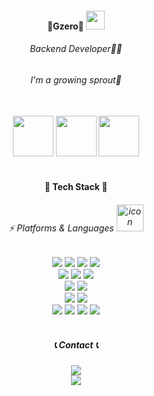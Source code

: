 
<div align='center'>
  <h4 align="center">
    🐣Gzero🐣  
    <img width="30" src="https://user-images.githubusercontent.com/75469131/213887734-1f8f0fb6-4395-4aa6-b828-3b44b96d8f0f.gif" />
  </h4>
  <h6 align="center">Backend Developer👩‍💻</h6>
  <h6 align="center">I'm a growing sprout🌱</h6>
</div>
<br/> 

<div align="center">
  <img width="65" src="https://github.com/dpung1/dpung1/assets/137989661/ded6e295-295e-48a8-be46-6122032dd707"/>
  <img width="65" src="https://github.com/dpung1/dpung1/assets/137989661/9de78ded-2323-41c3-a63d-17085414ded5"/>
  <img width="65" src="https://github.com/dpung1/dpung1/assets/137989661/b2857981-1749-4134-ab45-b8a32b6306c1"/>
</div>
<br/>


<div align='center'>
<h4 style="font-weight: bold" align="center"> 🌱 Tech Stack 🌱 </h4>
<h6 align="center"> ⚡ Platforms & Languages <img src="https://techstack-generator.vercel.app/docker-icon.svg" alt="icon" width="43" height="43" /></h6>
<img src="https://img.shields.io/badge/Java-007396?style=flat-false&logo=OpenJDK&logoColor=white"/>
<img src="https://img.shields.io/badge/Python-3766AB?style=flat-false&logo=Python&logoColor=yellow"/></a>
<img src="https://img.shields.io/badge/JavaScript-gray?style=flat&logo=JavaScript&logoColor=F7DF1E"/>
<img src="https://img.shields.io/badge/c-white?style=flat-false&logo=c%2B%2B&logoColor=0052CC">
<br/>
<img src="https://img.shields.io/badge/React-white?style=flat&logo=React&logoColor=61DAFB"/>
<img src="https://img.shields.io/badge/css-1572B6?style=flat-false&logo=css3&logoColor=white">
<img src="https://img.shields.io/badge/html5-E34F26?style=flat-false&logo=html5&logoColor=white"> 
<br/>
<img src="https://img.shields.io/badge/MySQL-4479A1?style=flat&logo=mysql&logoColor=white"/>
<img src="https://img.shields.io/badge/oracle-f1d8d9?style=flat-false&logo=oracle&logoColor=4479A1">
<br/>
<img src="https://img.shields.io/badge/Node.js-green?style=flat&logo=Node.js&logoColor=0052CC"/>
<img src="https://img.shields.io/badge/Spring Boot-6DB33F?style=flat-false&logo=Spring Boot&logoColor=yellow">
<br/>
<img src="https://img.shields.io/badge/firebase-FFCA28?style=flat-false&logo=firebase&logoColor=white">
<img src="https://img.shields.io/badge/linux-FCC624?style=flat-false&logo=linux&logoColor=black">
<img src="https://img.shields.io/badge/amazonaws-232F3E?style=flat-false&logo=amazonaws&logoColor=white">
<img src="https://img.shields.io/badge/git-F05032?style=flat-false&logo=git&logoColor=white">

<br/>

<!---
<h6 align="center"> 🛠️ Tools </h6>
<div align="center">
    <img src="https://img.shields.io/badge/Eclipse IDE-2C2255?style=flat&logo=eclipseide&logoColor=white"/>
    <img src="https://img.shields.io/badge/Visual Studio Code-007ACC?style=flat&logo=visualstudiocode&logoColor=white"/>
    <img src="https://img.shields.io/badge/PyCharm-000000?style=flat&logo=pycharm&logoColor=white"/>
    <img src="https://img.shields.io/badge/Intellij-3766AB?style=flat&logo=intellijidea&logoColor=black"/>
    <img src="https://img.shields.io/badge/Tomcat-F8DC75?style=flat&logo=apachetomcat&logoColor=white"/>
    <img src="https://img.shields.io/badge/GitHub-181717?style=flat&logo=github&logoColor=white"/>
<img src="https://img.shields.io/badge/git-F05032?style=flat-false&logo=git&logoColor=white">
</div>

--->
<br/> 
<div align='center'>
<h5>📞 Contact 📞</h5>

<a href="mailto:gzero1016@gmail.com"><img src="https://img.shields.io/badge/ Gmail -d14836?style=flat-false&logo=Gmail&logoColor=white&link=gzero1016@gmail.com"/></a>
<br/>
<a href="https://hits.seeyoufarm.com"><img src="https://hits.seeyoufarm.com/api/count/incr/badge.svg?url=https%3A%2F%2Fgithub.com%2Fgzero1016%2Fhit-counter&count_bg=%23000000&title_bg=%23000000&icon=github.svg&icon_color=%23E7E7E7&title=GitHub&edge_flat=false)"/></a>

</div>

<div align='center'>
<!---
[![minseon yu's GitHub stats](https://github-readme-stats.vercel.app/api?username=gzero1016&layout=compact&theme=nord)](https://github.com/gzero1016/github-readme-stats)
![Top Langs](https://github-readme-stats.vercel.app/api/top-langs/?username=gzero1016&layout=compact&theme=nord)
</div>
